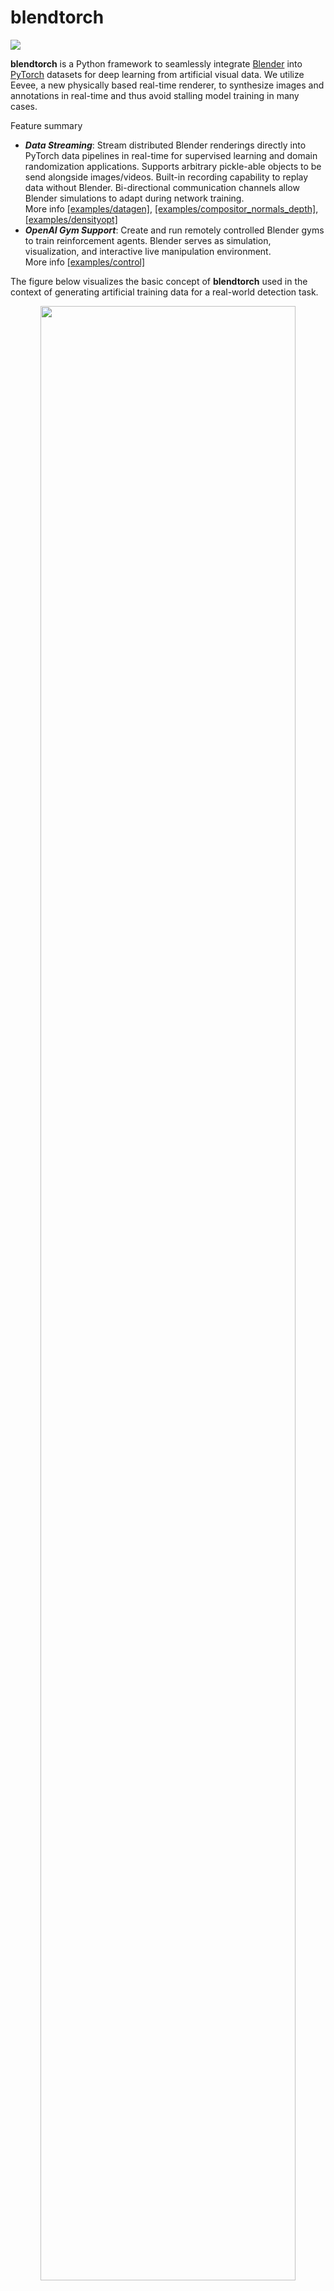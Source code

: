 # blendtorch
[![](https://travis-ci.org/cheind/pytorch-blender.svg?branch=develop)](https://travis-ci.org/cheind/pytorch-blender)

**blendtorch** is a Python framework to seamlessly integrate [Blender](http://blender.org) into [PyTorch](http://pytorch.org) datasets for deep learning from artificial visual data. We utilize Eevee, a new physically based real-time renderer, to synthesize images and annotations in real-time and thus avoid stalling model training in many cases.

Feature summary
 - ***Data Streaming***: Stream distributed Blender renderings directly into PyTorch data pipelines in real-time for supervised learning and domain randomization applications. Supports arbitrary pickle-able objects to be send alongside images/videos. Built-in recording capability to replay data without Blender. Bi-directional communication channels allow Blender simulations to adapt during network training. </br>More info [\[examples/datagen\]](examples/datagen), [\[examples/compositor_normals_depth\]](examples/compositor_normals_depth),  [\[examples/densityopt\]](examples/densityopt)
 - ***OpenAI Gym Support***: Create and run remotely controlled Blender gyms to train reinforcement agents. Blender serves as simulation, visualization, and interactive live manipulation environment.
 </br>More info [\[examples/control\]](examples/control)

The figure below visualizes the basic concept of **blendtorch** used in the context of generating artificial training data for a real-world detection task.

<div align="center">
<img src="etc/blendtorch_intro_v3.svg" width="90%">
</div>

## Getting started
 1. Read the installation instructions below
 1. To get started with **blendtorch** for training data training read [\[examples/datagen\]](examples/datagen). 
 1. To learn about using **blendtorch** for creating reinforcement training environments read [\[examples/control\]](examples/control).

## Installation

**blendtorch** is composed of two distinct sub-packages: `bendtorch.btt` (in [pkg_pytorch](./pkg_pytorch)) and `blendtorch.btb` (in [pkg_blender](./pkg_blender)), providing the PyTorch and Blender views on **blendtorch**. 

### Prerequisites
This package has been tested with
 - [Blender](https://www.blender.org/) >= 2.83/2.91/3.0 (Python 3.7/3.9)
 - [PyTorch](http://pytorch.org) >= 1.5/1.10 (Python 3.7/3.8)
running Windows 10 and Linux.

Other versions might work as well, but have not been tested. 

### Clone this repository
```
git clone https://github.com/cheind/pytorch-blender.git <DST>
```

### Extend `PATH`
Ensure Blender executable is in your environments lookup `PATH`. On Windows this can be accomplished by
```
set PATH=c:\Program Files\Blender Foundation\Blender 2.91;%PATH%
```

On Ubuntu when blender is [installed using snap](https://snapcraft.io/install/blender/ubuntu), the path may be included by adding the following line to your ~/.bashrc,

```
export PATH=/snap/blender/current/${PATH:+:${PATH}}
```

### Complete Blender settings
Open Blender at least once, and complete the initial settings. If this step is missed, some of the tests (especially the tests relating RL) will fail (Blender 2.91).

### Install **blendtorch** Blender part
```
blender --background --python <DST>/scripts/install_btb.py
```
installs `blendtorch-btb` into the Python environment bundled with Blender. 

### Install **blendtorch** PyTorch part
```
pip install -e <DST>/pkg_pytorch
```
installs `blendtorch-btt` into the Python environment that you intend to run PyTorch from. While not required, it is advised to install OpenAI gym if you intend to use **blendtorch** for reinforcement learning
```
pip install gym
```

### Developer instructions
This step is optional. If you plan to run the unit tests
```
pip install -r requirements_dev.txt
pytest tests/
```

### Troubleshooting
Run
```
blender --version
```
and check if the correct Blender version (>=2.83) is written to console. Next, ensure that `blendtorch-btb` installed correctly
```
blender --background --python-use-system-env --python-expr "import blendtorch.btb as btb; print(btb.__version__)"
```
which should print **blendtorch** version number on success. Next, ensure that `blendtorch-btt` installed correctly
```
python -c "import blendtorch.btt as btt; print(btt.__version__)"
```
which should print **blendtorch** version number on success.

## Architecture
Please see [\[examples/datagen\]](examples/datagen) and [\[examples/control\]](examples/control) for an in-depth architectural discussion. Bi-directional communication is explained in [\[examples/densityopt\]](examples/densityopt).

## Runtimes

The following tables show the mean runtimes per batch (8) and per image for a simple Cube scene (640x480xRGBA). See [benchmarks/benchmark.py](./benchmarks/benchmark.py) for details. The timings include rendering, transfer, decoding and batch collating. Reported timings are for Blender 2.8. Blender 2.9 performs equally well on this scene, but is usually faster for more complex renderings.

| Blender Instances  | Runtime sec/batch | Runtime sec/image | Arguments|
|:-:|:-:|:-:|:-:|
| 1  | 0.236 | 0.030| UI refresh|
| 2  | 0.14 | 0.018| UI refresh|
| 4  | 0.099 | 0.012| UI refresh|
| 5  | 0.085 | 0.011| no UI refresh|

Note: If no image transfer is needed, i.e in reinforcement learning of physical simulations, 2000Hz are easily achieved.

## Cite
The code accompanies our academic work [[1]](https://arxiv.org/abs/1907.01879),[[2]](https://arxiv.org/abs/2010.11696) in the field of machine learning from artificial images. Please consider the following publications when citing **blendtorch**
```
@inproceedings{robotpose_etfa2019_cheind,
    author={Christoph Heindl, Sebastian Zambal, Josef Scharinger},
    title={Learning to Predict Robot Keypoints Using Artificially Generated Images},
    booktitle={
        24th IEEE International Conference on 
        Emerging Technologies and Factory Automation (ETFA)
    },    
    year={2019}
}

@inproceedings{blendtorch_icpr2020_cheind,
    author = {Christoph Heindl, Lukas Brunner, Sebastian Zambal and Josef Scharinger},
    title = {BlendTorch: A Real-Time, Adaptive Domain Randomization Library},
    booktitle = {
        1st Workshop on Industrial Machine Learning 
        at International Conference on Pattern Recognition (ICPR2020)
    },
    year = {2020},
}
```

## Caveats
- Despite offscreen rendering is supported in Blender 2.8x it requires a UI frontend and thus cannot run in `--background` mode. If your application does not require offscreen renderings you may enable background usage (see [tests/](tests/) for examples).
- The renderings produced by Blender are by default in linear color space and thus will appear darker than expected when displayed.
